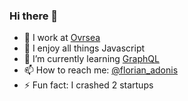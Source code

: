 ### Hi there 👋

- 🌊 I work at [Ovrsea](https://www.ovrsea.com/)
- 🔧 I enjoy all things Javascript
- 🌱 I’m currently learning [GraphQL](https://github.com/graphql)
- 📫 How to reach me: [@florian_adonis](https://twitter.com/florian_adonis)
- ⚡ Fun fact: I crashed 2 startups

